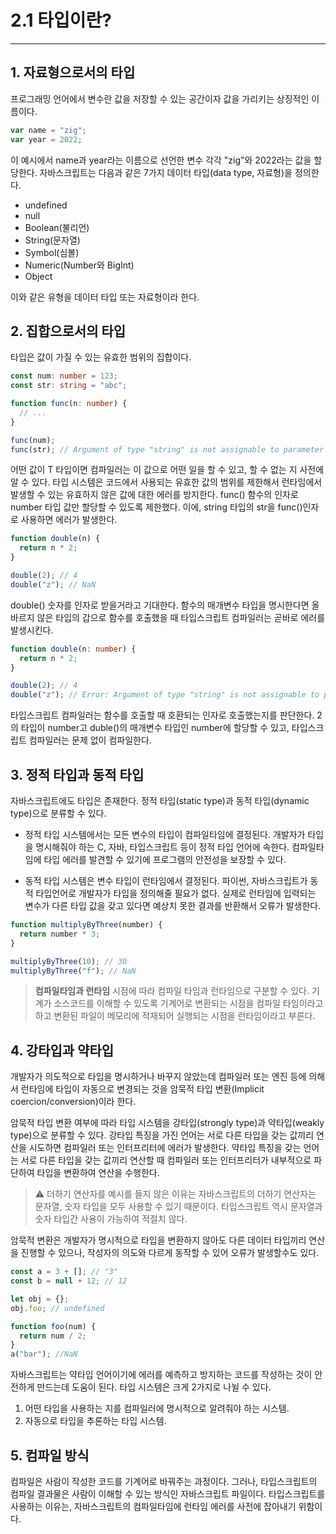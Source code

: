 # 2.1 타입이란?

<hr>

## 1. 자료형으로서의 타입

프로그래밍 언어에서 변수란 값을 저장할 수 있는 공간이자 값을 가리키는 상징적인 이름이다.

```javascript
var name = "zig";
var year = 2022;
```

이 예시에서 name과 year라는 이름으로 선언한 변수 각각 "zig"와 2022라는 값을 할당한다.
자바스크립트는 다음과 같은 7가지 데이터 타입(data type, 자료형)을 정의한다.

- undefined
- null
- Boolean(불리언)
- String(문자열)
- Symbol(심볼)
- Numeric(Number와 BigInt)
- Object

이와 같은 유형을 데이터 타입 또는 자료형이라 한다.

## 2. 집합으로서의 타입

타입은 값이 가질 수 있는 유효한 범위의 집합이다.

```typescript
const num: number = 123;
const str: string = "abc";

function func(n: number) {
  // ...
}

func(num);
func(str); // Argument of type "string" is not assignable to parameter of type "number"
```

어떤 값이 T 타입이면 컴파일러는 이 값으로 어떤 일을 할 수 있고, 할 수 없는 지 사전에 알 수 있다.
타입 시스템은 코드에서 사용되는 유효한 값의 범위를 제한해서 런타임에서 발생할 수 있는 유효하지 않은 값에 대한 에러를 방지한다.
func() 함수의 인자로 number 타입 값만 할당할 수 있도록 제한했다. 이에, string 타입의 str을 func()인자로 사용하면 에러가 발생한다.

```typescript
function double(n) {
  return n * 2;
}

double(2); // 4
double("z"); // NaN
```

double() 숫자를 인자로 받을거라고 기대한다. 함수의 매개변수 타입을 명시한다면 올바르지 않은 타입의 갑으로 함수를 호출했을 때 타입스크립트 컴파일러는 곧바로 에러를 발생시킨다.

```typescript
function double(n: number) {
  return n * 2;
}

double(2); // 4
double("z"); // Error: Argument of type "string" is not assignable to parameter of type "number"(2345)
```

타입스크립트 컴파일러는 함수를 호출할 때 호환되는 인자로 호출했는지를 판단한다.
2의 타입이 number고 duble()의 매개변수 타입인 number에 할당할 수 있고, 타입스크립트 컴파일러는 문제 없이 컴파일한다.

## 3. 정적 타입과 동적 타입

자바스크립트에도 타입은 존재한다. 정적 타입(static type)과 동적 타입(dynamic type)으로 분류할 수 있다.

- 정적 타입 시스템에서는 모든 변수의 타입이 컴파일타임에 결정된다. 개발자가 타입을 명시해줘야 하는 C, 자바, 타입스크립트 등이 정적 타입 언어에 속한다. 컴파일타임에 타입 에러를 발견할 수 있기에 프로그램의 안전성을 보장할 수 있다.

- 동적 타입 시스템은 변수 타입이 런타임에서 결정된다. 파이썬, 자바스크립트가 동적 타입언어로 개발자가 타입을 정의해줄 필요가 없다.
  실제로 런타임에 입력되는 변수가 다른 타입 값을 갖고 있다면 예상치 못한 결과를 반환해서 오류가 발생한다.

```ts
function multiplyByThree(number) {
  return number * 3;
}

multiplyByThree(10); // 30
multiplyByThree("f"); // NaN
```

> **컴파일타임과 런타임**
> 시점에 따라 컴파일 타임과 런타임으로 구분할 수 있다. 기계가 소스코드를 이해할 수 있도록 기계어로 변환되는 시점을 컴파일 타임이라고 하고 변환된 파일이 메모리에 적재되어 실행되는 시점을 런타임이라고 부른다.

## 4. 강타입과 약타입

개발자가 의도적으로 타입을 명시하거나 바꾸지 않았는데 컴파일러 또는 엔진 등에 의해서 런타임에 타입이 자동으로 변경되는 것을 암묵적 타입 변환(Implicit coercion/conversion)이라 한다.

암묵적 타입 변환 여부에 따라 타입 시스템을 강타입(strongly type)과 약타입(weakly type)으로 분류할 수 있다.
강타입 특징을 가진 언어는 서로 다른 타입을 갖는 값끼리 연산을 시도하면 컴파일러 또는 인터프리터에 에러가 발생한다.
약타입 특징을 갖는 언어는 서로 다른 타입을 갖는 값끼리 연산할 때 컴파일러 또는 인터프리터가 내부적으로 파단하여 타입을 변환하여 연산을 수행한다.

> ⚠️ 더하기 연산자를 예시를 들지 않은 이유는 자바스크립트의 더하기 연산자는 문자열, 숫자 타입을 모두 사용할 수 있기 때문이다. 타입스크립트 역시 문자열과 숫자 타입간 사용이 가능하여 적절치 않다.

암묵적 변환은 개발자가 명시적으로 타입을 변환하지 않아도 다른 데이터 타입끼리 연산을 진행할 수 있으나, 작성자의 의도와 다르게 동작할 수 있어 오류가 발생할수도 있다.

```js
const a = 3 + []; // "3"
const b = null + 12; // 12

let obj = {};
obj.foo; // undefined

function foo(num) {
  return num / 2;
}
a("bar"); //NaN
```

자바스크립트는 약타입 언어이기에 에러를 예측하고 방지하는 코드를 작성하는 것이 안전하게 만드는데 도움이 된다.
타입 시스템은 크게 2가지로 나뉠 수 있다.

1. 어떤 타입을 사용하는 지를 컴파일러에 명시적으로 알려줘야 하는 시스템.
2. 자동으로 타입을 추론하는 타입 시스템.

## 5. 컴파일 방식

컴파일은 사람이 작성한 코드를 기계어로 바꿔주는 과정이다.
그러나, 타입스크립트의 컴파일 결과물은 사람이 이해할 수 있는 방식인 자바스크립트 파일이다.
타입스크립트를 사용하는 이유는, 자바스크립트의 컴파일타임에 런타임 에러를 사전에 잡아내기 위함이다.
